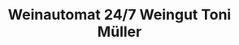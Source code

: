 ---
title: "Weinautomat 24/7 Weingut Toni Müller"
url: /koblenz/weinautomat-24-7-weingut-toni-mueller/
shop: Wein
---